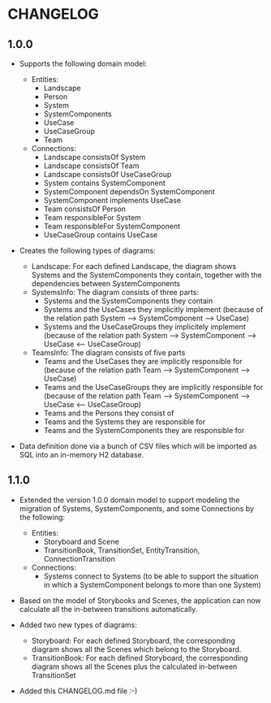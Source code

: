 # CHANGELOG

## 1.0.0

* Supports the following domain model:

  * Entities:
    * Landscape
    * Person
    * System
    * SystemComponents
    * UseCase
    * UseCaseGroup
    * Team
  * Connections:
    * Landscape consistsOf System
    * Landscape consistsOf Team
    * Landscape consistsOf UseCaseGroup
    * System contains SystemComponent
    * SystemComponent dependsOn SystemComponent
    * SystemComponent implements UseCase
    * Team consistsOf Person
    * Team responsibleFor System
    * Team responsibleFor SystemComponent
    * UseCaseGroup contains UseCase
    
* Creates the following types of diagrams:

  * Landscape: For each defined Landscape, the diagram shows Systems and the SystemComponents they contain, together with the dependencies between SystemComponents
  * SystemsInfo: The diagram consists of three parts:
    * Systems and the SystemComponents they contain
    * Systems and the UseCases they implicitly implement (because of the relation path System --> SystemComponent --> UseCase)
    * Systems and the UseCaseGroups they implicitely implement (because of the relation path System --> SystemComponent --> UseCase <-- UseCaseGroup)
  * TeamsInfo: The diagram consists of five parts
    * Teams and the UseCases they are implicitly responsible for (because of the relation path Team --> SystemComponent --> UseCase)
    * Teams and the UseCaseGroups they are implicitly responsible for (because of the relation path Team --> SystemComponent --> UseCase <-- UseCaseGroup)
    * Teams and the Persons they consist of
    * Teams and the Systems they are responsible for
    * Teams and the SystemComponents they are responsible for  

* Data definition done via a bunch of CSV files which will be imported as SQL into an in-memory H2 database.


## 1.1.0

* Extended the version 1.0.0 domain model to support modeling the migration of Systems, SystemComponents, and some Connections by the following:

  * Entities:
    * Storyboard and Scene
    * TransitionBook, TransitionSet, EntityTransition, ConnectionTransition
  * Connections:
    * Systems connect to Systems (to be able to support the situation in which a SystemComponent belongs to more than one System)

* Based on the model of Storybooks and Scenes, the application can now calculate all the in-between transitions automatically.

* Added two new types of diagrams:

  * Storyboard: For each defined Storyboard, the corresponding diagram shows all the Scenes which belong to the Storyboard.
  * TransitionBook: For each defined Storyboard, the corresponding diagram shows all the Scenes plus the calculated in-between TransitionSet
  
* Added this CHANGELOG.md file :-)